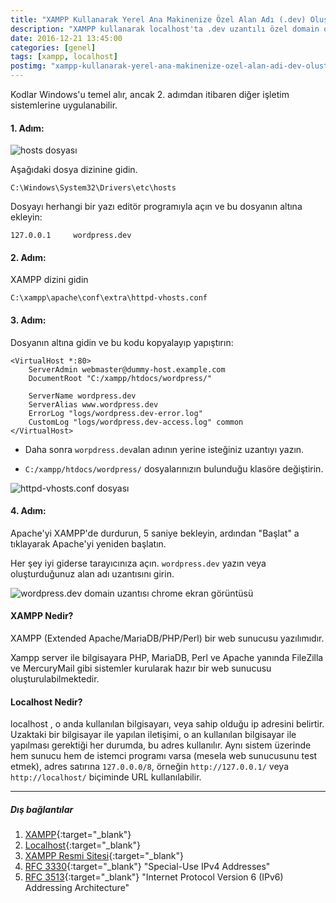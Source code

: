 ```yaml
---
title: "XAMPP Kullanarak Yerel Ana Makinenize Özel Alan Adı (.dev) Oluşturma"
description: "XAMPP kullanarak localhost'ta .dev uzantılı özel domain oluşturma. Kodlar Windows'u temel alır, ancak 2. adımdan itibaren diğer işletim sistemlerine uygulanabilir."
date: 2016-12-21 13:45:00
categories: [genel]
tags: [xampp, localhost]
postimg: "xampp-kullanarak-yerel-ana-makinenize-ozel-alan-adi-dev-olusturma.png"
---
```


Kodlar Windows'u temel alır, ancak 2. adımdan itibaren diğer işletim sistemlerine uygulanabilir.

#### 1. Adım:

![hosts dosyası](http://ahmetcadirci.com.tr/images/galeri/hosts-dosyasi.png "hosts dosyası")

Aşağıdaki dosya dizinine gidin.

```
C:\Windows\System32\Drivers\etc\hosts
```

Dosyayı herhangi bir yazı editör programıyla açın ve bu dosyanın altına ekleyin:

```
127.0.0.1     wordpress.dev
```

#### 2. Adım:

XAMPP dizini gidin

```
C:\xampp\apache\conf\extra\httpd-vhosts.conf
```

#### 3. Adım:

Dosyanın altına gidin ve bu kodu kopyalayıp yapıştırın:

```
<VirtualHost *:80>
    ServerAdmin webmaster@dummy-host.example.com
    DocumentRoot "C:/xampp/htdocs/wordpress/"
    
    ServerName wordpress.dev
    ServerAlias www.wordpress.dev
    ErrorLog "logs/wordpress.dev-error.log"
    CustomLog "logs/wordpress.dev-access.log" common
</VirtualHost>
```
* Daha sonra `worpdress.dev`alan adının yerine isteğiniz uzantıyı yazın.

* `C:/xampp/htdocs/wordpress/` dosyalarınızın bulunduğu klasöre değiştirin.

![httpd-vhosts.conf dosyası](http://ahmetcadirci.com.tr/images/galeri/httpd-vhosts-conf-dosyasi.png "httpd-vhosts.conf dosyası")

#### 4. Adım:

Apache'yi XAMPP'de durdurun, 5 saniye bekleyin, ardından "Başlat" a tıklayarak Apache'yi yeniden başlatın.

Her şey iyi giderse tarayıcınıza açın. `wordpress.dev` yazın veya oluşturduğunuz alan adı uzantısını girin.

![wordpress.dev domain uzantısı chrome ekran görüntüsü](http://ahmetcadirci.com.tr/images/xampp-kullanarak-yerel-ana-makinenize-ozel-alan-adi-dev-olusturma.png "wordpress.dev domain uzantısı chrome ekran görüntüsü")

#### XAMPP Nedir?

XAMPP (Extended Apache/MariaDB/PHP/Perl) bir web sunucusu yazılımıdır.

Xampp server ile bilgisayara PHP, MariaDB, Perl ve Apache yanında FileZilla ve MercuryMail gibi sistemler kurularak hazır bir web sunucusu oluşturulabilmektedir.

#### Localhost Nedir?

localhost , o anda kullanılan bilgisayarı, veya sahip olduğu ip adresini belirtir. Uzaktaki bir bilgisayar ile yapılan iletişimi, o an kullanılan bilgisayar ile yapılması gerektiği her durumda, bu adres kullanılır. Aynı sistem üzerinde hem sunucu hem de istemci programı varsa (mesela web sunucusunu test etmek), adres satırına `127.0.0.0/8`, örneğin `http://127.0.0.1/` veya `http://localhost/` biçiminde URL kullanılabilir.

* * * 

##### Dış bağlantılar

1. [XAMPP](https://tr.wikipedia.org/wiki/XAMPP){:target="_blank"}
2. [Localhost](https://tr.wikipedia.org/wiki/Localhost){:target="_blank"}
3. [XAMPP Resmi Sitesi](https://www.apachefriends.org/tr/download.html){:target="_blank"}
4. [RFC 3330](https://tools.ietf.org/html/rfc3330){:target="_blank"} "Special-Use IPv4 Addresses"
5. [RFC 3513](https://tools.ietf.org/html/rfc3513){:target="_blank"} "Internet Protocol Version 6 (IPv6) Addressing Architecture"